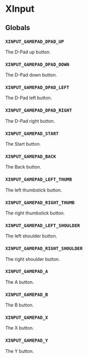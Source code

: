 # XInput

## Globals

### `XINPUT_GAMEPAD_DPAD_UP`

The D-Pad up button.

### `XINPUT_GAMEPAD_DPAD_DOWN`

The D-Pad down button.

### `XINPUT_GAMEPAD_DPAD_LEFT`

The D-Pad left button.

### `XINPUT_GAMEPAD_DPAD_RIGHT`

The D-Pad right button.

### `XINPUT_GAMEPAD_START`

The Start button.

### `XINPUT_GAMEPAD_BACK`

The Back button.

### `XINPUT_GAMEPAD_LEFT_THUMB`

The left thumbstick button.

### `XINPUT_GAMEPAD_RIGHT_THUMB`

The right thumbstick button.

### `XINPUT_GAMEPAD_LEFT_SHOULDER`

The left shoulder button.

### `XINPUT_GAMEPAD_RIGHT_SHOULDER`

The right shoulder button.

### `XINPUT_GAMEPAD_A`

The A button.

### `XINPUT_GAMEPAD_B`

The B button.

### `XINPUT_GAMEPAD_X`

The X button.

### `XINPUT_GAMEPAD_Y`

The Y button.